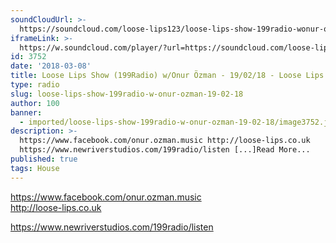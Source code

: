 ```yaml
---
soundCloudUrl: >-
  https://soundcloud.com/loose-lips123/loose-lips-show-199radio-wonur-ozman-190218
iframeLink: >-
  https://w.soundcloud.com/player/?url=https://soundcloud.com/loose-lips123/loose-lips-show-199radio-wonur-ozman-190218&color=00aabb&auto_play=false&hide_related=false&show_comments=true&show_user=true&show_reposts=false
id: 3752
date: '2018-03-08'
title: Loose Lips Show (199Radio) w/Onur Özman - 19/02/18 - Loose Lips
type: radio
slug: loose-lips-show-199radio-w-onur-ozman-19-02-18
author: 100
banner:
  - imported/loose-lips-show-199radio-w-onur-ozman-19-02-18/image3752.jpeg
description: >-
  https://www.facebook.com/onur.ozman.music http://loose-lips.co.uk
  https://www.newriverstudios.com/199radio/listen [...]Read More...
published: true
tags: House
---
```

https://www.facebook.com/onur.ozman.music  
http://loose-lips.co.uk

https://www.newriverstudios.com/199radio/listen